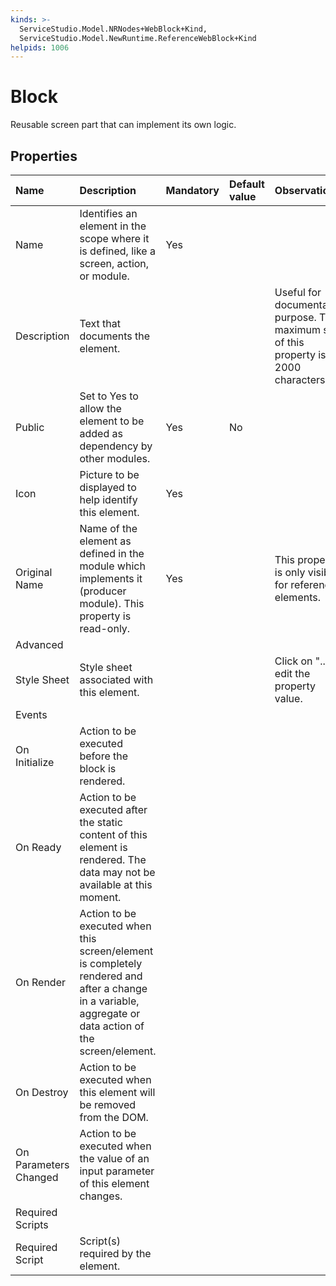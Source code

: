 ```yaml
---
kinds: >-
  ServiceStudio.Model.NRNodes+WebBlock+Kind,
  ServiceStudio.Model.NewRuntime.ReferenceWebBlock+Kind
helpids: 1006
---
```


# Block

Reusable screen part that can implement its own logic.

## Properties

| Name | Description | Mandatory | Default value | Observations |
| :--- | :--- | :--- | :--- | :--- |
| Name | Identifies an element in the scope where it is defined, like a screen, action, or module. | Yes |  |  |
| Description | Text that documents the element. |  |  | Useful for documentation purpose. The maximum size of this property is 2000 characters. |
| Public | Set to Yes to allow the element to be added as dependency by other modules. | Yes | No |  |
| Icon | Picture to be displayed to help identify this element. | Yes |  |  |
| Original Name | Name of the element as defined in the module which implements it \(producer module\). This property is read-only. | Yes |  | This property is only visible for referenced elements. |
| Advanced |  |  |  |  |
| Style Sheet | Style sheet associated with this element. |  |  | Click on "..." to edit the property value. |
| Events |  |  |  |  |
| On Initialize | Action to be executed before the block is rendered. |  |  |  |
| On Ready | Action to be executed after the static content of this element is rendered. The data may not be available at this moment. |  |  |  |
| On Render | Action to be executed when this screen/element is completely rendered and after a change in a variable, aggregate or data action of the screen/element. |  |  |  |
| On Destroy | Action to be executed when this element will be removed from the DOM. |  |  |  |
| On Parameters Changed | Action to be executed when the value of an input parameter of this element changes. |  |  |  |
| Required Scripts |  |  |  |  |
| Required Script | Script\(s\) required by the element. |  |  |  |

